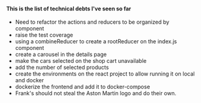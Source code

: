#### This is the list of technical debts I've seen so far

- Need to refactor the actions and reducers to be organized by component
- raise the test coverage
- using a combineReducer to create a rootReducer on the index.js component
- create a carousel in the details page
- make the cars selected on the shop cart unavailable
- add the number of selected products
- create the environments on the react project to allow running it on local and docker
- dockerize the frontend and add it to docker-compose
- Frank's should not steal the Aston Martin logo and do their own.
